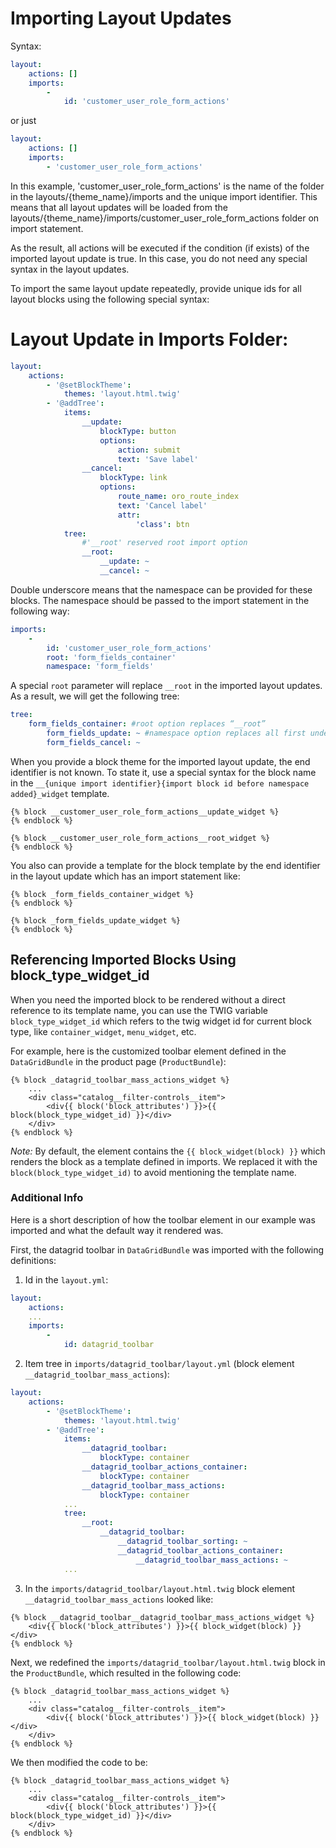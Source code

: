 # Importing Layout Updates

Syntax:
```yaml
layout:
    actions: []
    imports:
        -
            id: 'customer_user_role_form_actions'
```
or just
```yaml
layout:
    actions: []
    imports:
        - 'customer_user_role_form_actions'
```
In this example, 'customer_user_role_form_actions' is the name of the folder in the layouts/{theme_name}/imports and the unique import identifier. This means that all layout updates will be loaded from the layouts/{theme_name}/imports/customer_user_role_form_actions folder on import statement.

As the result, all actions will be executed if the condition (if exists) of the imported layout update is true. In this case, you do not need any special syntax in the layout updates.

To import the same layout update repeatedly, provide unique ids for all layout blocks using the following special syntax:

# Layout Update in Imports Folder:

```yaml
layout:
    actions:
        - '@setBlockTheme':
            themes: 'layout.html.twig'
        - '@addTree':
            items:
                __update:
                    blockType: button
                    options:
                        action: submit
                        text: 'Save label'
                __cancel:
                    blockType: link
                    options:
                        route_name: oro_route_index
                        text: 'Cancel label'
                        attr:
                            'class': btn
            tree:
                #'__root' reserved root import option
                __root:
                    __update: ~
                    __cancel: ~
```

Double underscore means that the namespace can be provided for these blocks. The namespace should be passed to the import statement in the following way:

```yaml
imports:
    -
        id: 'customer_user_role_form_actions'
        root: 'form_fields_container'
        namespace: 'form_fields'
```

A special `root` parameter will replace `__root` in the imported layout updates. As a result, we will get the following tree:

```yaml
tree:
    form_fields_container: #root option replaces “__root”
        form_fields_update: ~ #namespace option replaces all first underscore of “__”
        form_fields_cancel: ~
```
When you provide a block theme for the imported layout update, the end identifier is not known. To state it, use a special syntax for the block name in the  ```__{unique import identifier}{import block id before namespace added}_widget``` template.

```twig
{% block __customer_user_role_form_actions__update_widget %}
{% endblock %}

{% block __customer_user_role_form_actions__root_widget %}
{% endblock %}
```

You also can provide a template for the block template by the end identifier in the layout update which has an import statement like:

```twig
{% block _form_fields_container_widget %}
{% endblock %}

{% block _form_fields_update_widget %}
{% endblock %}
```
## Referencing Imported Blocks Using block_type_widget_id

When you need the imported block to be rendered without a direct reference to its template name, you can use the TWIG variable `block_type_widget_id` which refers to the twig widget id for current block type, like `container_widget`, `menu_widget`, etc.

For example, here is the customized toolbar element defined in the `DataGridBundle` in the product page (`ProductBundle`): 
```twig
{% block _datagrid_toolbar_mass_actions_widget %}
	...
    <div class="catalog__filter-controls__item">
        <div{{ block('block_attributes') }}>{{ block(block_type_widget_id) }}</div>
    </div>
{% endblock %}
```
*Note:* By default, the element contains the `{{ block_widget(block) }}` which renders the block as a template defined in imports. We replaced it with the `block(block_type_widget_id)` to avoid mentioning the template name.

### Additional Info

Here is a short description of how the toolbar element in our example was imported and what the default way it rendered was.

First, the datagrid toolbar in `DataGridBundle` was imported with the following definitions:

1) Id in the `layout.yml`:
```yaml
layout:
    actions:
    ...
    imports:
        -
            id: datagrid_toolbar		
``` 
2) Item tree in `imports/datagrid_toolbar/layout.yml` (block element `__datagrid_toolbar_mass_actions`):
```yaml
layout:
    actions:
        - '@setBlockTheme':
            themes: 'layout.html.twig'
        - '@addTree':
            items:
                __datagrid_toolbar:
                    blockType: container
                __datagrid_toolbar_actions_container:
                    blockType: container
                __datagrid_toolbar_mass_actions:
                    blockType: container
            ...
            tree:
                __root:
                    __datagrid_toolbar:
                        __datagrid_toolbar_sorting: ~
                        __datagrid_toolbar_actions_container:
                            __datagrid_toolbar_mass_actions: ~  
            ...                                  

```
3) In the `imports/datagrid_toolbar/layout.html.twig` block element `__datagrid_toolbar_mass_actions` looked like:
```twig
{% block __datagrid_toolbar__datagrid_toolbar_mass_actions_widget %}
    <div{{ block('block_attributes') }}>{{ block_widget(block) }}</div>
{% endblock %}
```

Next, we redefined the `imports/datagrid_toolbar/layout.html.twig` block in the `ProductBundle`, which resulted in the following code:
```twig
{% block _datagrid_toolbar_mass_actions_widget %}
	...
    <div class="catalog__filter-controls__item">
        <div{{ block('block_attributes') }}>{{ block_widget(block) }}</div>
    </div>
{% endblock %}
```

We then modified the code to be:

```twig
{% block _datagrid_toolbar_mass_actions_widget %}
	...
    <div class="catalog__filter-controls__item">
        <div{{ block('block_attributes') }}>{{ block(block_type_widget_id) }}</div>
    </div>
{% endblock %}
```

